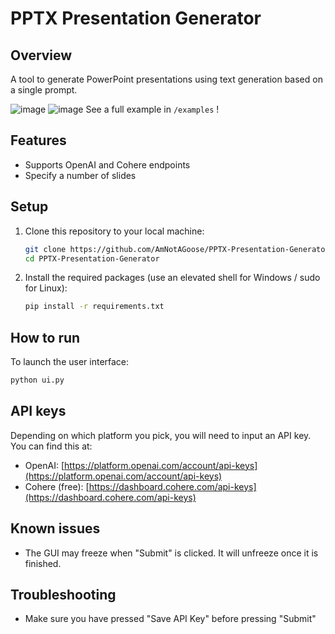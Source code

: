 # PPTX Presentation Generator
## Overview

A tool to generate PowerPoint presentations using text generation based on a single prompt.


![image](https://github.com/user-attachments/assets/330a4995-c8eb-480f-91ba-0f164a53efff)
![image](https://github.com/user-attachments/assets/9159798b-c190-46be-9b9d-ab84f1afcf4d)
See a full example in `/examples` !

## Features
- Supports OpenAI and Cohere endpoints
- Specify a number of slides

## Setup

1. Clone this repository to your local machine:
   ```bash
   git clone https://github.com/AmNotAGoose/PPTX-Presentation-Generator
   cd PPTX-Presentation-Generator
   ```

2. Install the required packages (use an elevated shell for Windows / sudo for Linux):
   ```bash
   pip install -r requirements.txt
   ```

## How to run

To launch the user interface:
```bash
python ui.py
```

## API keys

Depending on which platform you pick, you will need to input an API key. You can find this at:
- OpenAI: [https://platform.openai.com/account/api-keys](https://platform.openai.com/account/api-keys)
- Cohere (free): [https://dashboard.cohere.com/api-keys](https://dashboard.cohere.com/api-keys)

## Known issues

- The GUI may freeze when "Submit" is clicked. It will unfreeze once it is finished.

## Troubleshooting

- Make sure you have pressed "Save API Key" before pressing "Submit" 
